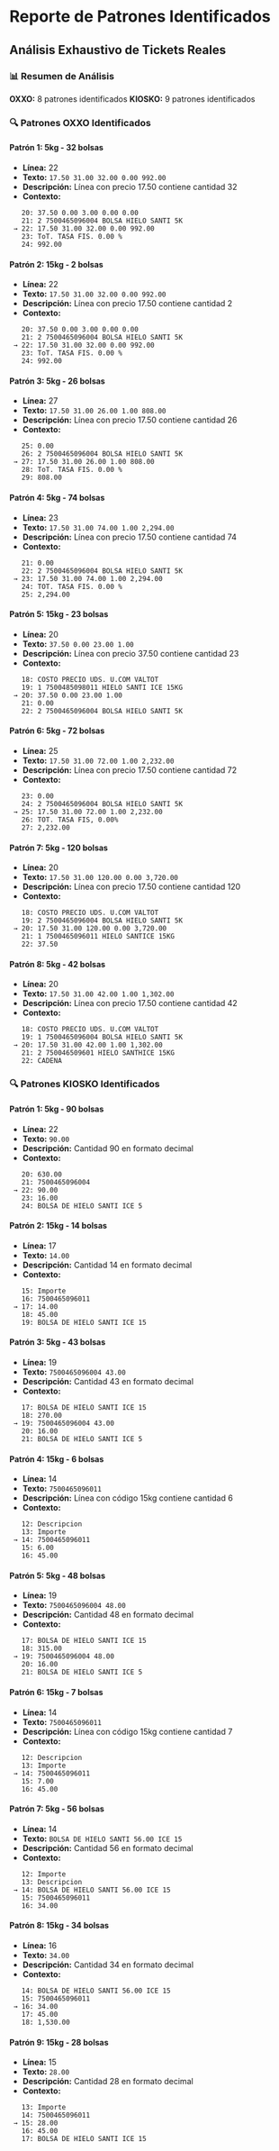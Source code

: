 # Reporte de Patrones Identificados
## Análisis Exhaustivo de Tickets Reales

### 📊 Resumen de Análisis

**OXXO:** 8 patrones identificados
**KIOSKO:** 9 patrones identificados

### 🔍 Patrones OXXO Identificados

#### Patrón 1: 5kg - 32 bolsas
- **Línea:** 22
- **Texto:** `17.50 31.00 32.00 0.00 992.00`
- **Descripción:** Línea con precio 17.50 contiene cantidad 32
- **Contexto:**
```
   20: 37.50 0.00 3.00 0.00 0.00
   21: 2 7500465096004 BOLSA HIELO SANTI 5K
 → 22: 17.50 31.00 32.00 0.00 992.00
   23: ToT. TASA FIS. 0.00 %
   24: 992.00
```

#### Patrón 2: 15kg - 2 bolsas
- **Línea:** 22
- **Texto:** `17.50 31.00 32.00 0.00 992.00`
- **Descripción:** Línea con precio 17.50 contiene cantidad 2
- **Contexto:**
```
   20: 37.50 0.00 3.00 0.00 0.00
   21: 2 7500465096004 BOLSA HIELO SANTI 5K
 → 22: 17.50 31.00 32.00 0.00 992.00
   23: ToT. TASA FIS. 0.00 %
   24: 992.00
```

#### Patrón 3: 5kg - 26 bolsas
- **Línea:** 27
- **Texto:** `17.50 31.00 26.00 1.00 808.00`
- **Descripción:** Línea con precio 17.50 contiene cantidad 26
- **Contexto:**
```
   25: 0.00
   26: 2 7500465096004 BOLSA HIELO SANTI 5K
 → 27: 17.50 31.00 26.00 1.00 808.00
   28: ToT. TASA FIS. 0.00 %
   29: 808.00
```

#### Patrón 4: 5kg - 74 bolsas
- **Línea:** 23
- **Texto:** `17.50 31.00 74.00 1.00 2,294.00`
- **Descripción:** Línea con precio 17.50 contiene cantidad 74
- **Contexto:**
```
   21: 0.00
   22: 2 7500465096004 BOLSA HIELO SANTI 5K
 → 23: 17.50 31.00 74.00 1.00 2,294.00
   24: TOT. TASA FIS. 0.00 %
   25: 2,294.00
```

#### Patrón 5: 15kg - 23 bolsas
- **Línea:** 20
- **Texto:** `37.50 0.00 23.00 1.00`
- **Descripción:** Línea con precio 37.50 contiene cantidad 23
- **Contexto:**
```
   18: COSTO PRECIO UDS. U.COM VALTOT
   19: 1 7500485098011 HIELO SANTI ICE 15KG
 → 20: 37.50 0.00 23.00 1.00
   21: 0.00
   22: 2 7500465096004 BOLSA HIELO SANTI 5K
```

#### Patrón 6: 5kg - 72 bolsas
- **Línea:** 25
- **Texto:** `17.50 31.00 72.00 1.00 2,232.00`
- **Descripción:** Línea con precio 17.50 contiene cantidad 72
- **Contexto:**
```
   23: 0.00
   24: 2 7500465096004 BOLSA HIELO SANTI 5K
 → 25: 17.50 31.00 72.00 1.00 2,232.00
   26: TOT. TASA FIS, 0.00%
   27: 2,232.00
```

#### Patrón 7: 5kg - 120 bolsas
- **Línea:** 20
- **Texto:** `17.50 31.00 120.00 0.00 3,720.00`
- **Descripción:** Línea con precio 17.50 contiene cantidad 120
- **Contexto:**
```
   18: COSTO PRECIO UDS. U.COM VALTOT
   19: 2 7500465096004 BOLSA HIELO SANTI 5K
 → 20: 17.50 31.00 120.00 0.00 3,720.00
   21: 1 7500465096011 HIELO SANTICE 15KG
   22: 37.50
```

#### Patrón 8: 5kg - 42 bolsas
- **Línea:** 20
- **Texto:** `17.50 31.00 42.00 1.00 1,302.00`
- **Descripción:** Línea con precio 17.50 contiene cantidad 42
- **Contexto:**
```
   18: COSTO PRECIO UDS. U.COM VALTOT
   19: 1 7500465096004 BOLSA HIELO SANTI 5K
 → 20: 17.50 31.00 42.00 1.00 1,302.00
   21: 2 750046509601 HIELO SANTHICE 15KG
   22: CADENA
```

### 🔍 Patrones KIOSKO Identificados

#### Patrón 1: 5kg - 90 bolsas
- **Línea:** 22
- **Texto:** `90.00`
- **Descripción:** Cantidad 90 en formato decimal
- **Contexto:**
```
   20: 630.00
   21: 7500465096004
 → 22: 90.00
   23: 16.00
   24: BOLSA DE HIELO SANTI ICE 5
```

#### Patrón 2: 15kg - 14 bolsas
- **Línea:** 17
- **Texto:** `14.00`
- **Descripción:** Cantidad 14 en formato decimal
- **Contexto:**
```
   15: Importe
   16: 7500465096011
 → 17: 14.00
   18: 45.00
   19: BOLSA DE HIELO SANTI ICE 15
```

#### Patrón 3: 5kg - 43 bolsas
- **Línea:** 19
- **Texto:** `7500465096004 43.00`
- **Descripción:** Cantidad 43 en formato decimal
- **Contexto:**
```
   17: BOLSA DE HIELO SANTI ICE 15
   18: 270.00
 → 19: 7500465096004 43.00
   20: 16.00
   21: BOLSA DE HIELO SANTI ICE 5
```

#### Patrón 4: 15kg - 6 bolsas
- **Línea:** 14
- **Texto:** `7500465096011`
- **Descripción:** Línea con código 15kg contiene cantidad 6
- **Contexto:**
```
   12: Descripcion
   13: Importe
 → 14: 7500465096011
   15: 6.00
   16: 45.00
```

#### Patrón 5: 5kg - 48 bolsas
- **Línea:** 19
- **Texto:** `7500465096004 48.00`
- **Descripción:** Cantidad 48 en formato decimal
- **Contexto:**
```
   17: BOLSA DE HIELO SANTI ICE 15
   18: 315.00
 → 19: 7500465096004 48.00
   20: 16.00
   21: BOLSA DE HIELO SANTI ICE 5
```

#### Patrón 6: 15kg - 7 bolsas
- **Línea:** 14
- **Texto:** `7500465096011`
- **Descripción:** Línea con código 15kg contiene cantidad 7
- **Contexto:**
```
   12: Descripcion
   13: Importe
 → 14: 7500465096011
   15: 7.00
   16: 45.00
```

#### Patrón 7: 5kg - 56 bolsas
- **Línea:** 14
- **Texto:** `BOLSA DE HIELO SANTI 56.00 ICE 15`
- **Descripción:** Cantidad 56 en formato decimal
- **Contexto:**
```
   12: Importe
   13: Descripcion
 → 14: BOLSA DE HIELO SANTI 56.00 ICE 15
   15: 7500465096011
   16: 34.00
```

#### Patrón 8: 15kg - 34 bolsas
- **Línea:** 16
- **Texto:** `34.00`
- **Descripción:** Cantidad 34 en formato decimal
- **Contexto:**
```
   14: BOLSA DE HIELO SANTI 56.00 ICE 15
   15: 7500465096011
 → 16: 34.00
   17: 45.00
   18: 1,530.00
```

#### Patrón 9: 15kg - 28 bolsas
- **Línea:** 15
- **Texto:** `28.00`
- **Descripción:** Cantidad 28 en formato decimal
- **Contexto:**
```
   13: Importe
   14: 7500465096011
 → 15: 28.00
   16: 45.00
   17: BOLSA DE HIELO SANTI ICE 15
```

